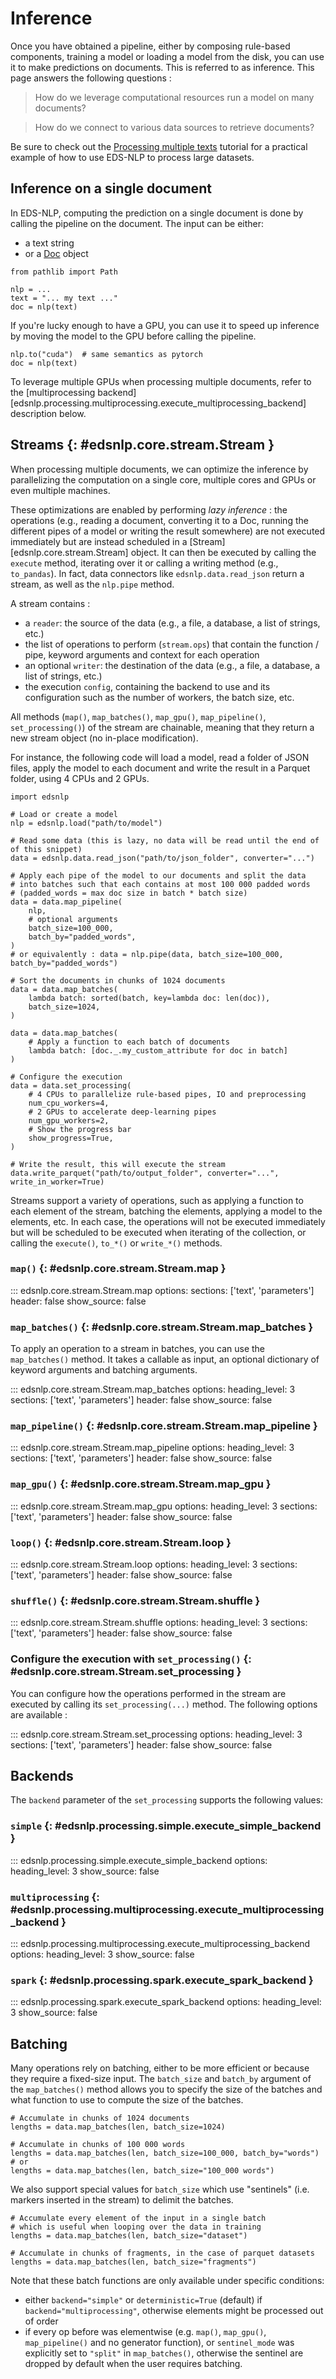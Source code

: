# Inference

Once you have obtained a pipeline, either by composing rule-based components, training a model or loading a model from the disk, you can use it to make predictions on documents. This is referred to as inference. This page answers the following questions :

> How do we leverage computational resources run a model on many documents?

> How do we connect to various data sources to retrieve documents?

Be sure to check out the [Processing multiple texts](/tutorials/multiple-texts) tutorial for a practical example of how to use EDS-NLP to process large datasets.

## Inference on a single document

In EDS-NLP, computing the prediction on a single document is done by calling the pipeline on the document. The input can be either:

- a text string
- or a [Doc](https://spacy.io/api/doc) object

```{ .python .no-check }
from pathlib import Path

nlp = ...
text = "... my text ..."
doc = nlp(text)
```

If you're lucky enough to have a GPU, you can use it to speed up inference by moving the model to the GPU before calling the pipeline.

```{ .python .no-check }
nlp.to("cuda")  # same semantics as pytorch
doc = nlp(text)
```

To leverage multiple GPUs when processing multiple documents, refer to the [multiprocessing backend][edsnlp.processing.multiprocessing.execute_multiprocessing_backend] description below.

## Streams {: #edsnlp.core.stream.Stream }

When processing multiple documents, we can optimize the inference by parallelizing the computation on a single core, multiple cores and GPUs or even multiple machines.

These optimizations are enabled by performing *lazy inference* : the operations (e.g., reading a document, converting it to a Doc, running the different pipes of a model or writing the result somewhere) are not executed immediately but are instead scheduled in a [Stream][edsnlp.core.stream.Stream] object. It can then be executed by calling the `execute` method, iterating over it or calling a writing method (e.g., `to_pandas`). In fact, data connectors like `edsnlp.data.read_json` return a stream, as well as the `nlp.pipe` method.

A stream contains :

- a `reader`: the source of the data (e.g., a file, a database, a list of strings, etc.)
- the list of operations to perform (`stream.ops`) that contain the function / pipe, keyword arguments and context for each operation
- an optional `writer`: the destination of the data (e.g., a file, a database, a list of strings, etc.)
- the execution `config`, containing the backend to use and its configuration such as the number of workers, the batch size, etc.

All methods (`map()`, `map_batches()`, `map_gpu()`, `map_pipeline()`, `set_processing()`) of the stream are chainable, meaning that they return a new stream object (no in-place modification).

For instance, the following code will load a model, read a folder of JSON files, apply the model to each document and write the result in a Parquet folder, using 4 CPUs and 2 GPUs.

```{ .python .no-check }
import edsnlp

# Load or create a model
nlp = edsnlp.load("path/to/model")

# Read some data (this is lazy, no data will be read until the end of of this snippet)
data = edsnlp.data.read_json("path/to/json_folder", converter="...")

# Apply each pipe of the model to our documents and split the data
# into batches such that each contains at most 100 000 padded words
# (padded_words = max doc size in batch * batch size)
data = data.map_pipeline(
    nlp,
    # optional arguments
    batch_size=100_000,
    batch_by="padded_words",
)
# or equivalently : data = nlp.pipe(data, batch_size=100_000, batch_by="padded_words")

# Sort the documents in chunks of 1024 documents
data = data.map_batches(
    lambda batch: sorted(batch, key=lambda doc: len(doc)),
    batch_size=1024,
)

data = data.map_batches(
    # Apply a function to each batch of documents
    lambda batch: [doc._.my_custom_attribute for doc in batch]
)

# Configure the execution
data = data.set_processing(
    # 4 CPUs to parallelize rule-based pipes, IO and preprocessing
    num_cpu_workers=4,
    # 2 GPUs to accelerate deep-learning pipes
    num_gpu_workers=2,
    # Show the progress bar
    show_progress=True,
)

# Write the result, this will execute the stream
data.write_parquet("path/to/output_folder", converter="...", write_in_worker=True)
```

Streams support a variety of operations, such as applying a function to each element of the stream, batching the elements, applying a model to the elements, etc. In each case, the operations will not be executed immediately but will be scheduled to be executed when iterating of the collection, or calling the `execute()`, `to_*()` or `write_*()` methods.

### `map()` {: #edsnlp.core.stream.Stream.map }

::: edsnlp.core.stream.Stream.map
    options:
        sections: ['text', 'parameters']
        header: false
        show_source: false

### `map_batches()` {: #edsnlp.core.stream.Stream.map_batches }

To apply an operation to a stream in batches, you can use the `map_batches()` method. It takes a callable as input, an optional dictionary of keyword arguments and batching arguments.

::: edsnlp.core.stream.Stream.map_batches
    options:
        heading_level: 3
        sections: ['text', 'parameters']
        header: false
        show_source: false

### `map_pipeline()` {: #edsnlp.core.stream.Stream.map_pipeline }

::: edsnlp.core.stream.Stream.map_pipeline
    options:
        heading_level: 3
        sections: ['text', 'parameters']
        header: false
        show_source: false

### `map_gpu()` {: #edsnlp.core.stream.Stream.map_gpu }

::: edsnlp.core.stream.Stream.map_gpu
    options:
        heading_level: 3
        sections: ['text', 'parameters']
        header: false
        show_source: false

### `loop()` {: #edsnlp.core.stream.Stream.loop }

::: edsnlp.core.stream.Stream.loop
    options:
        heading_level: 3
        sections: ['text', 'parameters']
        header: false
        show_source: false

### `shuffle()` {: #edsnlp.core.stream.Stream.shuffle }

::: edsnlp.core.stream.Stream.shuffle
    options:
        heading_level: 3
        sections: ['text', 'parameters']
        header: false
        show_source: false

### Configure the execution with `set_processing()` {: #edsnlp.core.stream.Stream.set_processing }

You can configure how the operations performed in the stream are executed by calling its `set_processing(...)` method. The following options are available :

::: edsnlp.core.stream.Stream.set_processing
    options:
        heading_level: 3
        sections: ['text', 'parameters']
        header: false
        show_source: false

## Backends

The `backend` parameter of the `set_processing` supports the following values:

### `simple` {: #edsnlp.processing.simple.execute_simple_backend }

::: edsnlp.processing.simple.execute_simple_backend
    options:
        heading_level: 3
        show_source: false

### `multiprocessing` {: #edsnlp.processing.multiprocessing.execute_multiprocessing_backend }

::: edsnlp.processing.multiprocessing.execute_multiprocessing_backend
    options:
        heading_level: 3
        show_source: false

### `spark` {: #edsnlp.processing.spark.execute_spark_backend }

::: edsnlp.processing.spark.execute_spark_backend
    options:
        heading_level: 3
        show_source: false

## Batching

Many operations rely on batching, either to be more efficient or because they require a fixed-size input. The `batch_size` and `batch_by` argument of the `map_batches()` method allows you to specify the size of the batches and what function to use to compute the size of the batches.

```{ .python .no-check }
# Accumulate in chunks of 1024 documents
lengths = data.map_batches(len, batch_size=1024)

# Accumulate in chunks of 100 000 words
lengths = data.map_batches(len, batch_size=100_000, batch_by="words")
# or
lengths = data.map_batches(len, batch_size="100_000 words")
```

We also support special values for `batch_size` which use "sentinels" (i.e. markers inserted in the stream) to delimit the batches.

```{ .python .no-check }
# Accumulate every element of the input in a single batch
# which is useful when looping over the data in training
lengths = data.map_batches(len, batch_size="dataset")

# Accumulate in chunks of fragments, in the case of parquet datasets
lengths = data.map_batches(len, batch_size="fragments")
```

Note that these batch functions are only available under specific conditions:

- either `backend="simple"` or `deterministic=True` (default) if `backend="multiprocessing"`, otherwise elements might be processed out of order
- if every op before was elementwise (e.g. `map()`, `map_gpu()`, `map_pipeline()` and no generator function), or `sentinel_mode` was explicitly set to `"split"` in `map_batches()`, otherwise the sentinel are dropped by default when the user requires batching.
